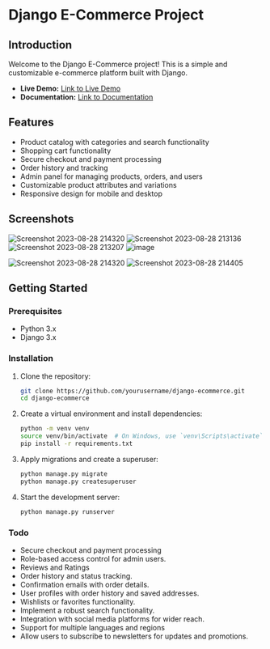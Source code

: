 # Django E-Commerce Project

## Introduction

Welcome to the Django E-Commerce project! This is a simple and customizable e-commerce platform built with Django.

- **Live Demo:** [Link to Live Demo](https://your-demo-link.com)
- **Documentation:** [Link to Documentation](https://link-to-documentation.com)

## Features

- Product catalog with categories and search functionality
- Shopping cart functionality
- Secure checkout and payment processing
- Order history and tracking
- Admin panel for managing products, orders, and users
- Customizable product attributes and variations
- Responsive design for mobile and desktop

## Screenshots

![Screenshot 2023-08-28 214320](https://github.com/Bonfacegitonga/django-ecommerce/assets/65446155/cb702bd7-b2c1-4f05-b142-7730b4d9b960)
![Screenshot 2023-08-28 213136](https://github.com/Bonfacegitonga/django-ecommerce/assets/65446155/f0ef1de8-4e1e-402d-bce0-9bf4ccbc4454)
![Screenshot 2023-08-28 213207](https://github.com/Bonfacegitonga/django-ecommerce/assets/65446155/da6b0d8c-5e95-4687-866b-54b5e7acb3f5)
![image](https://github.com/Bonfacegitonga/django-ecommerce/assets/65446155/10906118-192b-4698-9443-c28ea971c7e2)

![Screenshot 2023-08-28 214320](https://github.com/Bonfacegitonga/django-ecommerce/assets/65446155/7bc88287-f057-4790-9b3b-bf01165c792c)
![Screenshot 2023-08-28 214405](https://github.com/Bonfacegitonga/django-ecommerce/assets/65446155/98a1362e-1f72-4cff-bb28-d5c9f2b3f19d)

## Getting Started

### Prerequisites

- Python 3.x
- Django 3.x

### Installation

1. Clone the repository:

   ```bash
   git clone https://github.com/yourusername/django-ecommerce.git
   cd django-ecommerce

2. Create a virtual environment and install dependencies:
   ```bash
   python -m venv venv
   source venv/bin/activate  # On Windows, use `venv\Scripts\activate`
   pip install -r requirements.txt

3. Apply migrations and create a superuser:
   ```bash
   python manage.py migrate
   python manage.py createsuperuser

4. Start the development server:
   ```bash
   python manage.py runserver

### Todo

- Secure checkout and payment processing
- Role-based access control for admin users.
- Reviews and Ratings
- Order history and status tracking.
- Confirmation emails with order details.
- User profiles with order history and saved addresses.
- Wishlists or favorites functionality.
- Implement a robust search functionality.
- Integration with social media platforms for wider reach.
- Support for multiple languages and regions
- Allow users to subscribe to newsletters for updates and promotions.


